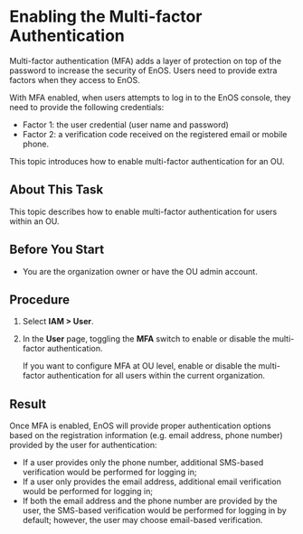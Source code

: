# Enabling the Multi-factor Authentication

Multi-factor authentication (MFA) adds a layer of protection on top of the password to increase the security of EnOS. Users need to provide extra factors when they access to EnOS.

With MFA enabled, when users attempts to log in to the EnOS console, they need to provide the following credentials:

- Factor 1: the user credential (user name and password)
- Factor 2: a verification code received on the registered email or mobile phone.

This topic introduces how to enable multi-factor authentication for an OU.

## About This Task

This topic describes how to enable multi-factor authentication for users within an OU.

## Before You Start

- You are the organization owner or have the OU admin account.

## Procedure

1. Select **IAM > User**.

2. In the **User** page, toggling the **MFA** switch to enable or disable the multi-factor authentication.
   
   If you want to configure MFA at OU level, enable or disable the multi-factor authentication for all users within the current organization.

## Result

Once MFA is enabled, EnOS will provide proper authentication options based on the registration information (e.g. email address, phone number) provided by the user for authentication:

- If a user provides only the phone number, additional SMS-based verification would be performed for logging in;
- If a user only provides the email address, additional email verification would be performed for logging in;
- If both the email address and the phone number are provided by the user, the SMS-based verification would be performed for logging in by default; however, the user may choose email-based verification.
